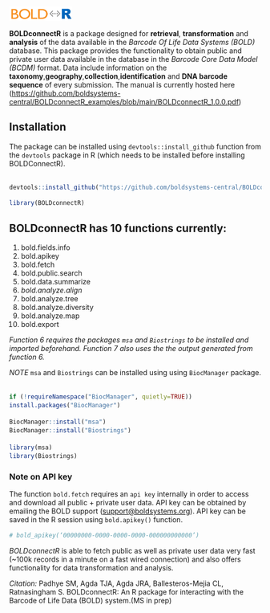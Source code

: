 
<!-- README.md is generated from README.Rmd. Please edit that file -->

<img src="man/figures/boldconnectr_logo.png" width="25%" />

<!-- badges: start -->
<!-- badges: end -->

**BOLDconnectR** is a package designed for **retrieval**,
**transformation** and **analysis** of the data available in the
*Barcode Of Life Data Systems (BOLD)* database. This package provides
the functionality to obtain public and private user data available in
the database in the *Barcode Core Data Model (BCDM)* format. Data
include information on the
**taxonomy**,**geography**,**collection**,**identification** and **DNA
barcode sequence** of every submission. The manual is currently hosted
here
(<https://github.com/boldsystems-central/BOLDconnectR_examples/blob/main/BOLDconnectR_1.0.0.pdf>)

## Installation

The package can be installed using `devtools::install_github` function
from the `devtools` package in R (which needs to be installed before
installing BOLDConnectR).

``` r

devtools::install_github("https://github.com/boldsystems-central/BOLDconnectR/tree/v0.0.1-beta")
```

``` r
library(BOLDconnectR)
```

## BOLDconnectR has 10 functions currently:

1.  bold.fields.info
2.  bold.apikey
3.  bold.fetch
4.  bold.public.search
5.  bold.data.summarize
6.  *bold.analyze.align*
7.  bold.analyze.tree
8.  bold.analyze.diversity
9.  bold.analyze.map
10. bold.export

*Function 6 requires the packages `msa` and `Biostrings` to be installed
and imported beforehand. Function 7 also uses the the output generated
from function 6.*

*NOTE* `msa` and `Biostrings` can be installed using using `BiocManager`
package.

``` r

if (!requireNamespace("BiocManager", quietly=TRUE))
install.packages("BiocManager")

BiocManager::install("msa")
BiocManager::install("Biostrings")

library(msa)
library(Biostrings)
```

### Note on API key

The function `bold.fetch` requires an `api key` internally in order to
access and download all public + private user data. API key can be
obtained by emailing the BOLD support (<support@boldsystems.org>). API
key can be saved in the R session using `bold.apikey()` function.

``` r
# bold_apikey(‘00000000-0000-0000-0000-000000000000’)
```

*BOLDconnectR* is able to fetch public as well as private user data very
fast (~100k records in a minute on a fast wired connection) and also
offers functionality for data transformation and analysis.

*Citation:* Padhye SM, Agda TJA, Agda JRA, Ballesteros-Mejia CL,
Ratnasingham S. BOLDconnectR: An R package for interacting with the
Barcode of Life Data (BOLD) system.(MS in prep)

